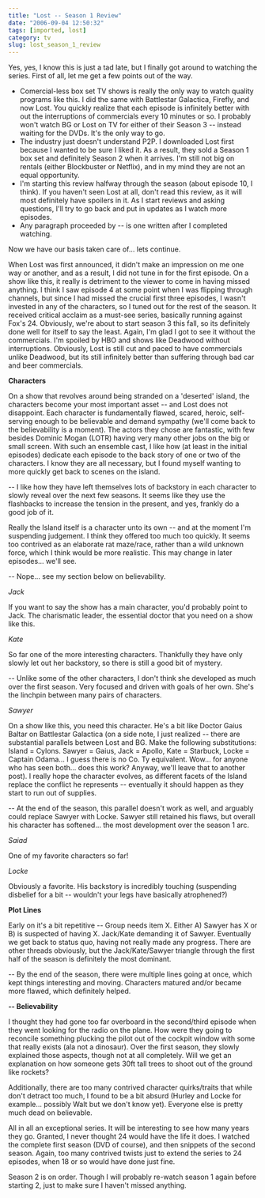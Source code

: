 ```yaml
---
title: "Lost -- Season 1 Review"
date: "2006-09-04 12:50:32"
tags: [imported, lost]
category: tv
slug: lost_season_1_review
---
```

	
Yes, yes, I know this is just a tad late, but I finally got around to watching the series. First of all, let me get a few points out of the way.

<ul>
    <li>Comercial-less box set TV shows is really the only way to watch quality programs like this. I did the same with Battlestar Galactica, Firefly, and now Lost. You quickly realize that each episode is infinitely better with out the interruptions of commercials every 10 minutes or so. I probably won't watch BG or Lost on TV for either of their Season 3 -- instead waiting for the DVDs. It's the only way to go.</li>
    <li>The industry just doesn't understand P2P. I downloaded Lost first because I wanted to be sure I liked it. As a result, they sold a Season 1 box set and definitely Season 2 when it arrives. I'm still not big on rentals (either Blockbuster or Netflix), and in my mind they are not an equal opportunity.</li>
    <li>I'm starting this review halfway through the season (about episode 10, I think). If you haven't seen Lost at all, don't read this review, as it will most definitely have spoilers in it. As I start reviews and asking questions, I'll try to go back and put in updates as I watch more episodes.</li>
    <li>Any paragraph proceeded by -- is one written after I completed watching.</li>
</ul>

Now we have our basis taken care of... lets continue.

When Lost was first announced, it didn't make an impression on me one way or another, and as a result, I did not tune in for the first episode. On a show like this, it really is detriment to the viewer to come in having missed anything. I think I saw episode 4 at some point when I was flipping through channels, but since I had missed the crucial first three episodes, I wasn't invested in any of the characters, so I tuned out for the rest of the season. It received critical acclaim as a must-see series, basically running against Fox's 24. Obviously, we're about to start season 3 this fall, so its definitely done well for itself to say the least. Again, I'm glad I got to see it without the commercials. I'm spoiled by HBO and shows like Deadwood without interruptions. Obviously, Lost is still cut and paced to have commercials unlike Deadwood, but its still infinitely better than suffering through bad car and beer commercials.

<strong>Characters</strong>

On a show that revolves around being stranded on a 'deserted' island, the characters become your most important asset -- and Lost does not disappoint. Each character is fundamentally flawed, scared, heroic, self-serving enough to be believable and demand sympathy (we'll come back to the believability is a moment). The actors they chose are fantastic, with few besides Dominic Mogan (LOTR) having very many other jobs on the big or small screen. With such an ensemble cast, I like how (at least in the initial episodes) dedicate each episode to the back story of one or two of the characters. I know they are all necessary, but I found myself wanting to more quickly get back to scenes on the island.

-- I like how they have left themselves lots of backstory in each character to slowly reveal over the next few seasons. It seems like they use the flashbacks to increase the tension in the present, and yes, frankly do a good job of it.

Really the Island itself is a character unto its own -- and at the moment I'm suspending judgement. I think they offered too much too quickly. It seems too contrived as an elaborate rat maze/race, rather than a wild unknown force, which I think would be more realistic. This may change in later episodes... we'll see.

-- Nope... see my section below on believability.

<em>Jack</em>

If you want to say the show has a main character, you'd probably point to Jack. The charismatic leader, the essential doctor that you need on a show like this.

<em>Kate</em>

So far one of the more interesting characters. Thankfully they have only slowly let out her backstory, so there is still a good bit of mystery.

-- Unlike some of the other characters, I don't think she developed as much over the first season. Very focused and driven with goals of her own. She's the linchpin between many pairs of characters.

<em>Sawyer</em>

On a show like this, you need this character. He's a bit like Doctor Gaius Baltar on Battlestar Galactica (on a side note, I just realized -- there are substantial parallels between Lost and BG. Make the following substitutions: Island = Cylons. Sawyer = Gaius, Jack = Apollo, Kate = Starbuck, Locke = Captain Odama... I guess there is no Co. Ty equivalent. Wow... for anyone who has seen both... does this work? Anyway, we'll leave that to another post). I really hope the character evolves, as different facets of the Island replace the conflict he represents -- eventually it should happen as they start to run out of supplies.

-- At the end of the season, this parallel doesn't work as well, and arguably could replace Sawyer with Locke. Sawyer still retained his flaws, but overall his character has softened... the most development over the season 1 arc.

<em>Saiad</em>

One of my favorite characters so far!

<em>Locke</em>

Obviously a favorite. His backstory is incredibly touching (suspending disbelief for a bit -- wouldn't your legs have basically atrophened?)

<strong>Plot Lines</strong>

Early on it's a bit repetitive -- Group needs item X. Either A) Sawyer has X or B) is suspected of having X. Jack/Kate demanding it of Sawyer. Eventually we get back to status quo, having not really made any progress. There are other threads obviously, but the Jack/Kate/Sawyer triangle through the first half of the season is definitely the most dominant.

-- By the end of the season, there were multiple lines going at once, which kept things interesting and moving. Characters matured and/or became more flawed, which definitely helped.

<strong>-- Believability</strong>

I thought they had gone too far overboard in the second/third episode when they went looking for the radio on the plane. How were they going to reconcile something plucking the pilot out of the cockpit window with some that really exists (ala not a dinosaur). Over the first season, they slowly explained those aspects, though not at all completely. Will we get an explanation on how someone gets 30ft tall trees to shoot out of the ground like rockets?

Additionally, there are too many contrived character quirks/traits that while don't detract too much, I found to be a bit absurd (Hurley and Locke for example... possibly Walt but we don't know yet). Everyone else is pretty much dead on believable.

All in all an exceptional series. It will be interesting to see how many years they go. Granted, I never thought 24 would have the life it does. I watched the complete first season (DVD of course), and then snippets of the second season. Again, too many contrived twists just to extend the series to 24 episodes, when 18 or so would have done just fine.

Season 2 is on order. Though I will probably re-watch season 1 again before starting 2, just to make sure I haven't missed anything.

